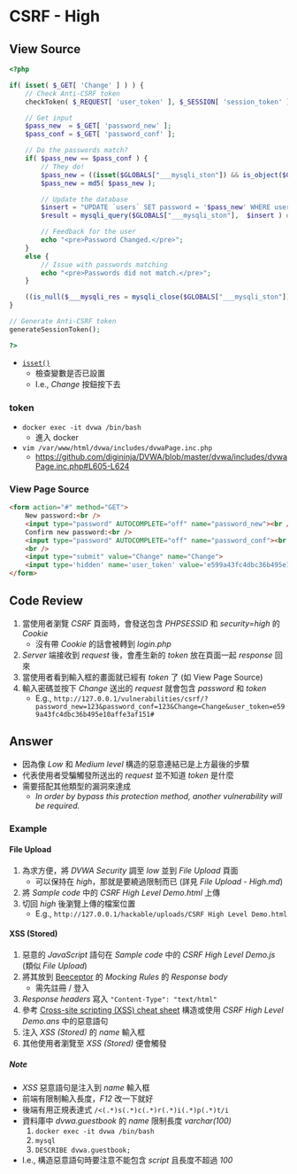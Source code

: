 # CSRF - High

## View Source

```PHP
<?php

if( isset( $_GET[ 'Change' ] ) ) {
    // Check Anti-CSRF token
    checkToken( $_REQUEST[ 'user_token' ], $_SESSION[ 'session_token' ], 'index.php' );

    // Get input
    $pass_new  = $_GET[ 'password_new' ];
    $pass_conf = $_GET[ 'password_conf' ];

    // Do the passwords match?
    if( $pass_new == $pass_conf ) {
        // They do!
        $pass_new = ((isset($GLOBALS["___mysqli_ston"]) && is_object($GLOBALS["___mysqli_ston"])) ? mysqli_real_escape_string($GLOBALS["___mysqli_ston"],  $pass_new ) : ((trigger_error("[MySQLConverterToo] Fix the mysql_escape_string() call! This code does not work.", E_USER_ERROR)) ? "" : ""));
        $pass_new = md5( $pass_new );

        // Update the database
        $insert = "UPDATE `users` SET password = '$pass_new' WHERE user = '" . dvwaCurrentUser() . "';";
        $result = mysqli_query($GLOBALS["___mysqli_ston"],  $insert ) or die( '<pre>' . ((is_object($GLOBALS["___mysqli_ston"])) ? mysqli_error($GLOBALS["___mysqli_ston"]) : (($___mysqli_res = mysqli_connect_error()) ? $___mysqli_res : false)) . '</pre>' );

        // Feedback for the user
        echo "<pre>Password Changed.</pre>";
    }
    else {
        // Issue with passwords matching
        echo "<pre>Passwords did not match.</pre>";
    }

    ((is_null($___mysqli_res = mysqli_close($GLOBALS["___mysqli_ston"]))) ? false : $___mysqli_res);
}

// Generate Anti-CSRF token
generateSessionToken();

?> 
```

- [`isset()`](https://www.php.net/manual/zh/function.isset.php)
    - 檢查變數是否已設置
    - I.e., *Change* 按鈕按下去

### token

- `docker exec -it dvwa /bin/bash`
    - 進入 docker
- `vim /var/www/html/dvwa/includes/dvwaPage.inc.php`
    - https://github.com/digininja/DVWA/blob/master/dvwa/includes/dvwaPage.inc.php#L605-L624

### View Page Source

```HTML
<form action="#" method="GET">
    New password:<br />
    <input type="password" AUTOCOMPLETE="off" name="password_new"><br />
    Confirm new password:<br />
    <input type="password" AUTOCOMPLETE="off" name="password_conf"><br />
    <br />
    <input type="submit" value="Change" name="Change">
    <input type='hidden' name='user_token' value='e599a43fc4dbc36b495e10affe3af151' />
</form>
```

## Code Review

1. 當使用者瀏覽 *CSRF* 頁面時，會發送包含 *PHPSESSID* 和 *security=high* 的 *Cookie*
    - 沒有帶 *Cookie* 的話會被轉到 *login.php*
2. *Server* 端接收到 *request* 後，會產生新的 *token* 放在頁面一起 *response* 回來
3. 當使用者看到輸入框的畫面就已經有 *token* 了 (如 View Page Source)
4. 輸入密碼並按下 *Change* 送出的 *request* 就會包含 *password* 和 *token*
    - E.g., `http://127.0.0.1/vulnerabilities/csrf/?password_new=123&password_conf=123&Change=Change&user_token=e599a43fc4dbc36b495e10affe3af151#`

## Answer

- 因為像 *Low* 和 *Medium level* 構造的惡意連結已是上方最後的步驟
- 代表使用者受騙觸發所送出的 *request* 並不知道 *token* 是什麼
- 需要搭配其他類型的漏洞來達成
    - *In order by bypass this protection method, another vulnerability will be required.*

### Example

#### File Upload

1. 為求方便，將 *DVWA Security* 調至 *low* 並到 *File Upload* 頁面
    - 可以保持在 *high*，那就是要繞過限制而已 (詳見 *File Upload - High.md*)
2. 將 *Sample code* 中的 *CSRF High Level Demo.html* 上傳
3. 切回 *high* 後瀏覽上傳的檔案位置
    - E.g., `http://127.0.0.1/hackable/uploads/CSRF High Level Demo.html`

#### XSS (Stored)

1. 惡意的 *JavaScript* 語句在 *Sample code* 中的 *CSRF High Level Demo.js* (類似 *File Upload*)
2. 將其放到 [Beeceptor](https://beeceptor.com/) 的 *Mocking Rules* 的 *Response body*
    - 需先註冊 / 登入
3. *Response headers* 寫入 `"Content-Type": "text/html"`
4. 參考 [Cross-site scripting (XSS) cheat sheet](https://portswigger.net/web-security/cross-site-scripting/cheat-sheet) 構造或使用 *CSRF High Level Demo.ans* 中的惡意語句
5. 注入 *XSS (Stored)* 的 *name* 輸入框
6. 其他使用者瀏覽至 *XSS (Stored)* 便會觸發

##### Note

- *XSS* 惡意語句是注入到 *name* 輸入框
- 前端有限制輸入長度，*F12* 改一下就好
- 後端有用正規表達式 `/<(.*)s(.*)c(.*)r(.*)i(.*)p(.*)t/i`
- 資料庫中 *dvwa.guestbook* 的 *name* 限制長度 *varchar(100)*
    1. `docker exec -it dvwa /bin/bash`
    2. `mysql`
    3. `DESCRIBE dvwa.guestbook;`
- I.e., 構造惡意語句時要注意不能包含 *script* 且長度不超過 *100*